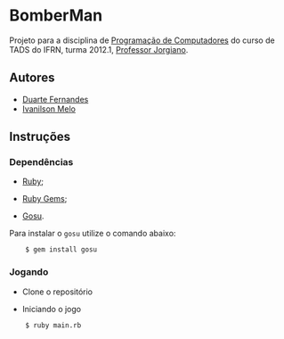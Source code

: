 # BomberMan

Projeto para a disciplina de [Programação de Computadores](http://dietinf.ifrn.edu.br/doku.php?id=corpodocente:jorgiano:20121:tads:programacao_de_computadores) do curso de TADS do IFRN, turma 2012.1, [Professor Jorgiano](http://dietinf.ifrn.edu.br/doku.php?id=corpodocente:jorgiano).

## Autores

* [Duarte Fernandes](https://github.com/duartefq)
* [Ivanilson Melo](https://github.com/ivmelo)

## Instruções

### Dependências

* [Ruby](https://www.ruby-lang.org/en/);

* [Ruby Gems](https://rubygems.org);

* [Gosu](http://www.libgosu.org/).


Para instalar o `gosu` utilize o comando abaixo:

```shell
	$ gem install gosu
```

### Jogando

* Clone o repositório

* Iniciando o jogo

```shell
	$ ruby main.rb
```
